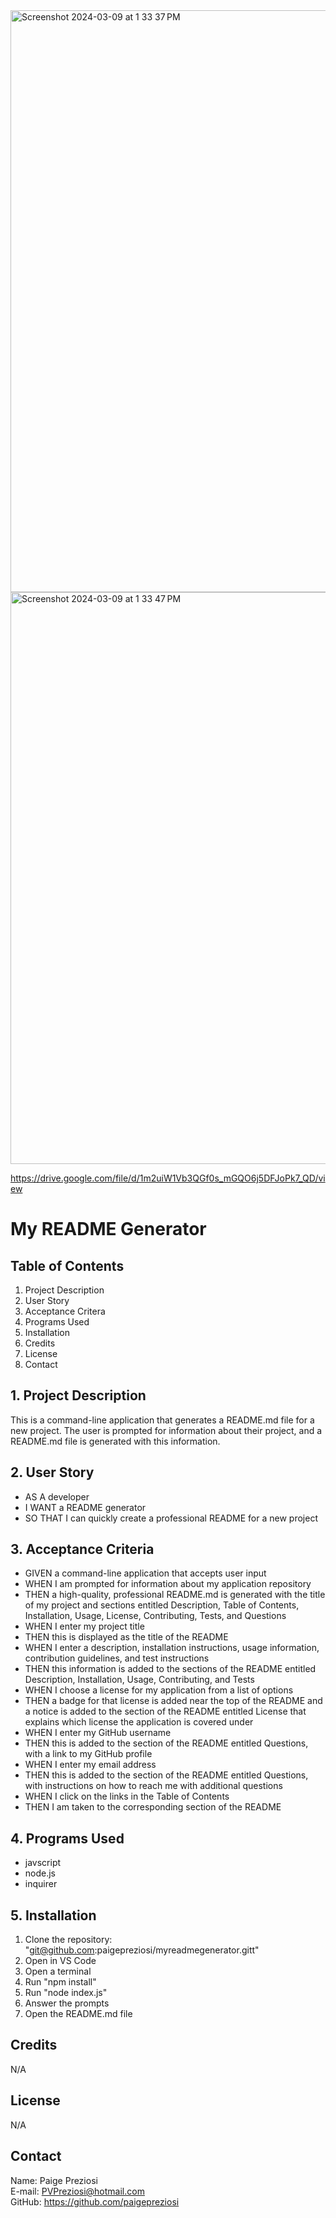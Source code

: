 <img width="931" alt="Screenshot 2024-03-09 at 1 33 37 PM" src="https://github.com/paigepreziosi/myreadmegenerator/assets/151070992/81e930b2-5cb5-45d6-a7d3-ea978c06ea5b">
<img width="915" alt="Screenshot 2024-03-09 at 1 33 47 PM" src="https://github.com/paigepreziosi/myreadmegenerator/assets/151070992/6d577e87-76a6-4e8b-8b7e-86981c7be87d">

https://drive.google.com/file/d/1m2uiW1Vb3QGf0s_mGQO6j5DFJoPk7_QD/view



# My README Generator

## Table of Contents
1. Project Description
2. User Story
3. Acceptance Critera
4. Programs Used
5. Installation
6. Credits
7. License
8. Contact

## 1. Project Description
This is a command-line application that generates a README.md file for a new project. The user is prompted for information about their project, and a README.md file is generated with this information.

## 2. User Story
- AS A developer
- I WANT a README generator
- SO THAT I can quickly create a professional README for a new project

## 3. Acceptance Criteria
- GIVEN a command-line application that accepts user input
- WHEN I am prompted for information about my application repository
- THEN a high-quality, professional README.md is generated with the title of my project and sections entitled Description, Table of Contents, Installation, Usage, License, Contributing, Tests, and Questions
- WHEN I enter my project title
- THEN this is displayed as the title of the README
- WHEN I enter a description, installation instructions, usage information, contribution guidelines, and test instructions
- THEN this information is added to the sections of the README entitled Description, Installation, Usage, Contributing, and Tests
- WHEN I choose a license for my application from a list of options
- THEN a badge for that license is added near the top of the README and a notice is added to the section of the README entitled License that explains which license the application is covered under
- WHEN I enter my GitHub username
- THEN this is added to the section of the README entitled Questions, with a link to my GitHub profile
- WHEN I enter my email address
- THEN this is added to the section of the README entitled Questions, with instructions on how to reach me with additional questions
- WHEN I click on the links in the Table of Contents
- THEN I am taken to the corresponding section of the README 

## 4. Programs Used
- javscript
- node.js
- inquirer

## 5. Installation
1. Clone the repository: "git@github.com:paigepreziosi/myreadmegenerator.gitt"
2. Open in VS Code
3. Open a terminal
4. Run "npm install"
5. Run "node index.js"
6. Answer the prompts
7. Open the README.md file

## Credits

N/A

## License

N/A

## Contact

Name: Paige Preziosi <br>
E-mail: PVPreziosi@hotmail.com <br>
GitHub: https://github.com/paigepreziosi
